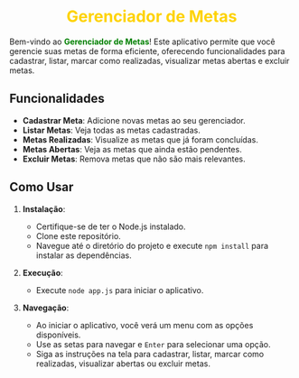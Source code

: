 <div text align=center>
<h1 style="color:#fed301">
Gerenciador de Metas
</h1>
</div> 
  

Bem-vindo ao **<span style="color:green">Gerenciador de Metas</span>**! Este aplicativo permite que você gerencie suas metas de forma eficiente, oferecendo funcionalidades para cadastrar, listar, marcar como realizadas, visualizar metas abertas e excluir metas.

## Funcionalidades

- **Cadastrar Meta**: Adicione novas metas ao seu gerenciador.
- **Listar Metas**: Veja todas as metas cadastradas.
- **Metas Realizadas**: Visualize as metas que já foram concluídas.
- **Metas Abertas**: Veja as metas que ainda estão pendentes.
- **Excluir Metas**: Remova metas que não são mais relevantes.

## Como Usar

1. **Instalação**:
   - Certifique-se de ter o Node.js instalado.
   - Clone este repositório.
   - Navegue até o diretório do projeto e execute `npm install` para instalar as dependências.

2. **Execução**:
   - Execute `node app.js` para iniciar o aplicativo.

3. **Navegação**:
   - Ao iniciar o aplicativo, você verá um menu com as opções disponíveis.
   - Use as setas para navegar e `Enter` para selecionar uma opção.
   - Siga as instruções na tela para cadastrar, listar, marcar como realizadas, visualizar abertas ou excluir metas.
